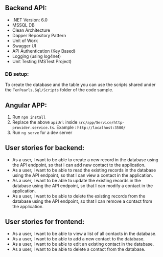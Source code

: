 ## Backend API:

- .NET Version: 6.0
- MSSQL DB
- Clean Architecture
- Dapper Repository Pattern
- Unit of Work
- Swagger UI
- API Authentication (Key Based)
- Logging (using log4net)
- Unit Testing (MSTest Project)

### DB setup:
To create the database and the table you can use the scripts shared under the `TenPearls.Sql/Scripts` folder of the code sample.

## Angular APP:

1. Run `npm install`
2. Replace the above `apiUrl` inside `src/app/Service/http-provider.service.ts`. Example : `http://localhost:3500/`
3. Run `ng serve` for a dev server

## User stories for backend:

- As a user, I want to be able to create a new record in the database using the API endpoint, so that I can add new contact to the application.
- As a user, I want to be able to read the existing records in the database using the API endpoint, so that I can view a contact in the application.
- As a user, I want to be able to update the existing records in the database using the API endpoint, so that I can modify a contact in the application.
- As a user, I want to be able to delete the existing records from the database using the API endpoint, so that I can remove a contact from the application.

## User stories for frontend:

- As a user, I want to be able to view a list of all contacts in the database.
- As a user, I want to be able to add a new contact to the database.
- As a user, I want to be able to edit an existing contact in the database.
- As a user, I want to be able to delete a contact from the database.
